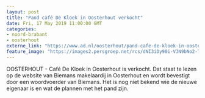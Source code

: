 ```yaml
---
layout: post
title: "Pand café De Kloek in Oosterhout verkocht"
date: Fri, 17 May 2019 11:00:00 GMT
categories: 
- noord-brabant 
- oosterhout 
externe_link: "https://www.ad.nl/oosterhout/pand-cafe-de-kloek-in-oosterhout-verkocht~afc7a262/"
feature_image: "https://images2.persgroep.net/rcs/dNI3iDy90i-VJN9bNo2-TXaoP6U/diocontent/103148508/_fitwidth/400/?appId=21791a8992982cd8da851550a453bd7f&quality=0.7"
---
```


OOSTERHOUT - Café De Kloek in Oosterhout is verkocht. Dat staat te lezen op de website van Biemans makelaardij in Oosterhout en wordt bevestigt door een woordvoerder van Biemans. Het is nog niet bekend wie de nieuwe eigenaar is en wat de plannen met het pand zijn.
